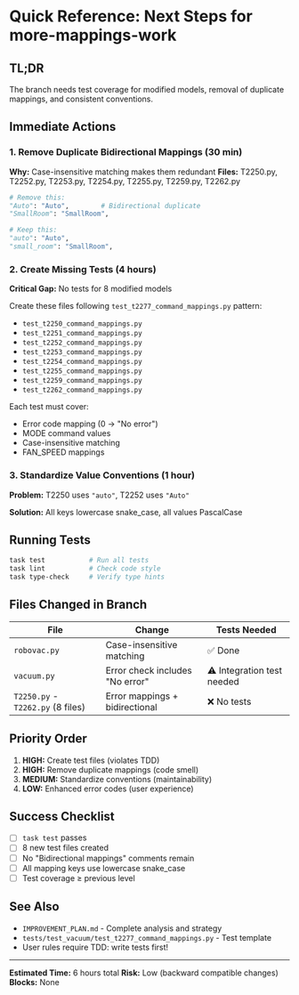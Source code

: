 # Quick Reference: Next Steps for more-mappings-work

## TL;DR

The branch needs test coverage for modified models, removal of duplicate mappings, and consistent conventions.

## Immediate Actions

### 1. Remove Duplicate Bidirectional Mappings (30 min)

**Why:** Case-insensitive matching makes them redundant
**Files:** T2250.py, T2252.py, T2253.py, T2254.py, T2255.py, T2259.py, T2262.py

```python
# Remove this:
"Auto": "Auto",        # Bidirectional duplicate
"SmallRoom": "SmallRoom",

# Keep this:
"auto": "Auto",
"small_room": "SmallRoom",
```

### 2. Create Missing Tests (4 hours)

**Critical Gap:** No tests for 8 modified models

Create these files following `test_t2277_command_mappings.py` pattern:

- `test_t2250_command_mappings.py`
- `test_t2251_command_mappings.py`
- `test_t2252_command_mappings.py`
- `test_t2253_command_mappings.py`
- `test_t2254_command_mappings.py`
- `test_t2255_command_mappings.py`
- `test_t2259_command_mappings.py`
- `test_t2262_command_mappings.py`

Each test must cover:

- Error code mapping (0 → "No error")
- MODE command values
- Case-insensitive matching
- FAN_SPEED mappings

### 3. Standardize Value Conventions (1 hour)

**Problem:** T2250 uses `"auto"`, T2252 uses `"Auto"`

**Solution:** All keys lowercase snake_case, all values PascalCase

## Running Tests

```bash
task test           # Run all tests
task lint           # Check code style
task type-check     # Verify type hints
```

## Files Changed in Branch

| File | Change | Tests Needed |
|------|--------|--------------|
| `robovac.py` | Case-insensitive matching | ✅ Done |
| `vacuum.py` | Error check includes "No error" | ⚠️ Integration test needed |
| `T2250.py` - `T2262.py` (8 files) | Error mappings + bidirectional | ❌ No tests |

## Priority Order

1. **HIGH:** Create test files (violates TDD)
2. **HIGH:** Remove duplicate mappings (code smell)
3. **MEDIUM:** Standardize conventions (maintainability)
4. **LOW:** Enhanced error codes (user experience)

## Success Checklist

- [ ] `task test` passes
- [ ] 8 new test files created
- [ ] No "Bidirectional mappings" comments remain
- [ ] All mapping keys use lowercase snake_case
- [ ] Test coverage ≥ previous level

## See Also

- `IMPROVEMENT_PLAN.md` - Complete analysis and strategy
- `tests/test_vacuum/test_t2277_command_mappings.py` - Test template
- User rules require TDD: write tests first!

---

**Estimated Time:** 6 hours total
**Risk:** Low (backward compatible changes)
**Blocks:** None

